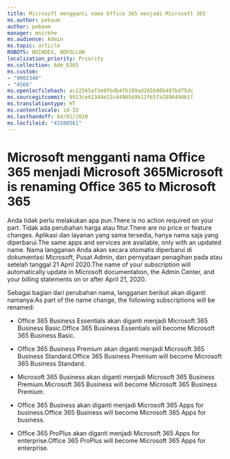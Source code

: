 ```yaml
---
title: Microsoft mengganti nama Office 365 menjadi Microsoft 365
ms.author: pebaum
author: pebaum
manager: mnirkhe
ms.audience: Admin
ms.topic: article
ROBOTS: NOINDEX, NOFOLLOW
localization_priority: Priority
ms.collection: Adm_O365
ms.custom:
- "9002346"
- "4566"
ms.openlocfilehash: ac22565af3e0fbdb4f6109ad265b08b497bd75dc
ms.sourcegitcommit: 9923ce61344e22c4490549b12f65fa2896490b1f
ms.translationtype: HT
ms.contentlocale: id-ID
ms.lasthandoff: 04/01/2020
ms.locfileid: "43100561"
---
```

# <a name="microsoft-is-renaming-office-365-to-microsoft-365"></a><span data-ttu-id="d50ce-102">Microsoft mengganti nama Office 365 menjadi Microsoft 365</span><span class="sxs-lookup"><span data-stu-id="d50ce-102">Microsoft is renaming Office 365 to Microsoft 365</span></span>

<span data-ttu-id="d50ce-103">Anda tidak perlu melakukan apa pun.</span><span class="sxs-lookup"><span data-stu-id="d50ce-103">There is no action required on your part.</span></span> <span data-ttu-id="d50ce-104">Tidak ada perubahan harga atau fitur.</span><span class="sxs-lookup"><span data-stu-id="d50ce-104">There are no price or feature changes.</span></span> <span data-ttu-id="d50ce-105">Aplikasi dan layanan yang sama tersedia, hanya nama saja yang diperbarui.</span><span class="sxs-lookup"><span data-stu-id="d50ce-105">The same apps and services are available, only with an updated name.</span></span> <span data-ttu-id="d50ce-106">Nama langganan Anda akan secara otomatis diperbarui di dokumentasi Microsoft, Pusat Admin, dan pernyataan penagihan pada atau setelah tanggal 21 April 2020.</span><span class="sxs-lookup"><span data-stu-id="d50ce-106">The name of your subscription will automatically update in Microsoft documentation, the Admin Center, and your billing statements on or after April 21, 2020.</span></span>

<span data-ttu-id="d50ce-107">Sebagai bagian dari perubahan nama, langganan berikut akan diganti namanya:</span><span class="sxs-lookup"><span data-stu-id="d50ce-107">As part of the name change, the following subscriptions will be renamed:</span></span>

- <span data-ttu-id="d50ce-108">Office 365 Business Essentials akan diganti menjadi Microsoft 365 Business Basic.</span><span class="sxs-lookup"><span data-stu-id="d50ce-108">Office 365 Business Essentials will become Microsoft 365 Business Basic.</span></span>

- <span data-ttu-id="d50ce-109">Office 365 Business Premium akan diganti menjadi Microsoft 365 Business Standard.</span><span class="sxs-lookup"><span data-stu-id="d50ce-109">Office 365 Business Premium will become Microsoft 365 Business Standard.</span></span>

- <span data-ttu-id="d50ce-110">Microsoft 365 Business akan diganti menjadi Microsoft 365 Business Premium.</span><span class="sxs-lookup"><span data-stu-id="d50ce-110">Microsoft 365 Business will become Microsoft 365 Business Premium.</span></span>

- <span data-ttu-id="d50ce-111">Office 365 Business akan diganti menjadi Microsoft 365 Apps for business.</span><span class="sxs-lookup"><span data-stu-id="d50ce-111">Office 365 Business will become Microsoft 365 Apps for business.</span></span>

- <span data-ttu-id="d50ce-112">Office 365 ProPlus akan diganti menjadi Microsoft 365 Apps for enterprise.</span><span class="sxs-lookup"><span data-stu-id="d50ce-112">Office 365 ProPlus will become Microsoft 365 Apps for enterprise.</span></span>
